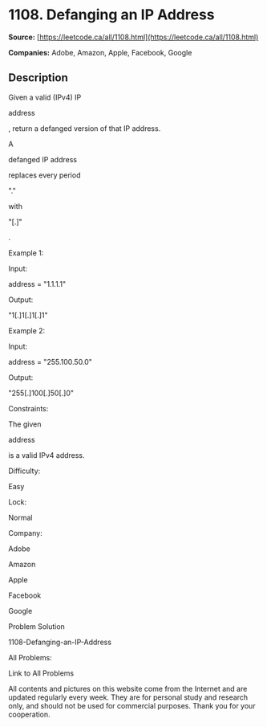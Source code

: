 # 1108. Defanging an IP Address

**Source:** [https://leetcode.ca/all/1108.html](https://leetcode.ca/all/1108.html)

**Companies:** Adobe, Amazon, Apple, Facebook, Google

## Description

Given a valid (IPv4) IP

address

, return a defanged version of that IP address.

A

defanged IP address

replaces every period

"."

with

"[.]"

.

Example 1:

Input:

address = "1.1.1.1"

Output:

"1[.]1[.]1[.]1"

Example 2:

Input:

address = "255.100.50.0"

Output:

"255[.]100[.]50[.]0"

Constraints:

The given

address

is a valid IPv4 address.

Difficulty:

Easy

Lock:

Normal

Company:

Adobe

Amazon

Apple

Facebook

Google

Problem Solution

1108-Defanging-an-IP-Address

All Problems:

Link to All Problems

All contents and pictures on this website come from the Internet and are updated regularly every week. They are for personal study and research only, and should not be used for commercial purposes. Thank you for your cooperation.

